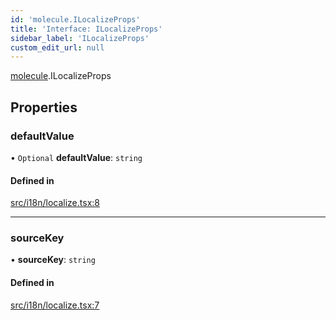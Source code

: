 ```yaml
---
id: 'molecule.ILocalizeProps'
title: 'Interface: ILocalizeProps'
sidebar_label: 'ILocalizeProps'
custom_edit_url: null
---
```


[molecule](../namespaces/molecule).ILocalizeProps

## Properties

### defaultValue

• `Optional` **defaultValue**: `string`

#### Defined in

[src/i18n/localize.tsx:8](https://github.com/DTStack/molecule/blob/46c80551/src/i18n/localize.tsx#L8)

---

### sourceKey

• **sourceKey**: `string`

#### Defined in

[src/i18n/localize.tsx:7](https://github.com/DTStack/molecule/blob/46c80551/src/i18n/localize.tsx#L7)
